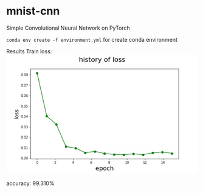 # mnist-cnn
Simple Convolutional Neural Network on PyTorch

`conda env create -f environment.yml` for create conda environment

Results
Train loss:
![train loss](https://github.com/pheepa/mnist-cnn/blob/master/loss.jpg)

accuracy: 99.310%
